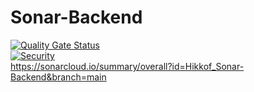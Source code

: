 # Sonar-Backend
[![Quality Gate Status](https://sonarcloud.io/api/project_badges/measure?project=Hikkof_Sonar-Backend&metric=alert_status)](https://sonarcloud.io/dashboard?id=Hikkof_Sonar-Backend)</br>
[![Security](https://sonarcloud.io/api/project_badges/measure?project=Hikkof_Sonar-Backend&metric=alert_status)](https://sonarcloud.io/dashboard?id=Hikkof_Sonar-Backend)</br>
https://sonarcloud.io/summary/overall?id=Hikkof_Sonar-Backend&branch=main
